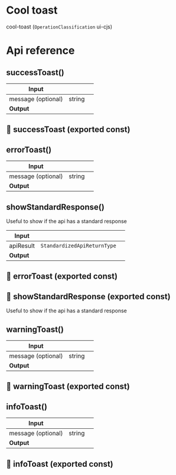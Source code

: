 # Cool toast

cool-toast (`OperationClassification` ui-cjs)



# Api reference

## successToast()

| Input      |    |    |
| ---------- | -- | -- |
| message (optional) | string |  |
| **Output** |    |    |



## 📄 successToast (exported const)

## errorToast()

| Input      |    |    |
| ---------- | -- | -- |
| message (optional) | string |  |
| **Output** |    |    |



## showStandardResponse()

Useful to show if the api has a standard response


| Input      |    |    |
| ---------- | -- | -- |
| apiResult | `StandardizedApiReturnType` |  |
| **Output** |    |    |



## 📄 errorToast (exported const)

## 📄 showStandardResponse (exported const)

Useful to show if the api has a standard response


## warningToast()

| Input      |    |    |
| ---------- | -- | -- |
| message (optional) | string |  |
| **Output** |    |    |



## 📄 warningToast (exported const)

## infoToast()

| Input      |    |    |
| ---------- | -- | -- |
| message (optional) | string |  |
| **Output** |    |    |



## 📄 infoToast (exported const)

